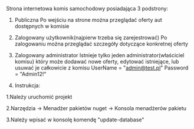 Strona internetowa komis samochodowy posiadająca 3 podstrony:


1. Publiczna
Po wejściu na strone można przeglądać oferty aut dostępnych w komisie



2. Zalogowany użytkownik(najpierw trzeba się zarejestrować)
Po zalogowaniu można przeglądać szczegóły dotyczące konkretnej oferty



3. Zalogowany administrator
Istnieje tylko jeden administrator(właściciel komisu) który może dodawać nowe oferty, edytować istniejące, lub usuwać je całkowicie z komisu
UserName = "admin@test.pl"
Password = "Admin12!"


4. Instrukcja:

1.Należy uruchomić projekt 

2.Narzędzia -> Menadżer pakietów nuget -> Konsola menadżerów pakietu

3.Należy wpisać w konsolę komendę "update-database"
